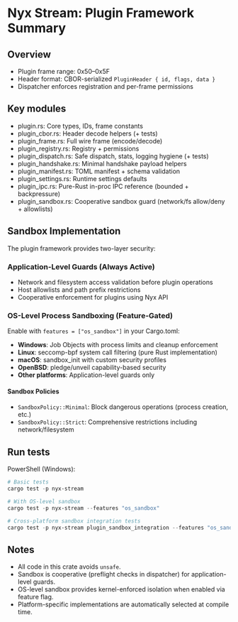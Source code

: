 # Nyx Stream: Plugin Framework Summary

## Overview

- Plugin frame range: 0x50–0x5F
- Header format: CBOR-serialized `PluginHeader { id, flags, data }`
- Dispatcher enforces registration and per-frame permissions

## Key modules

- plugin.rs: Core types, IDs, frame constants
- plugin_cbor.rs: Header decode helpers (+ tests)
- plugin_frame.rs: Full wire frame (encode/decode)
- plugin_registry.rs: Registry + permissions
- plugin_dispatch.rs: Safe dispatch, stats, logging hygiene (+ tests)
- plugin_handshake.rs: Minimal handshake payload helpers
- plugin_manifest.rs: TOML manifest + schema validation
- plugin_settings.rs: Runtime settings defaults
- plugin_ipc.rs: Pure-Rust in-proc IPC reference (bounded + backpressure)
- plugin_sandbox.rs: Cooperative sandbox guard (network/fs allow/deny + allowlists)

## Sandbox Implementation

The plugin framework provides two-layer security:

### Application-Level Guards (Always Active)
- Network and filesystem access validation before plugin operations
- Host allowlists and path prefix restrictions
- Cooperative enforcement for plugins using Nyx API

### OS-Level Process Sandboxing (Feature-Gated)
Enable with `features = ["os_sandbox"]` in your Cargo.toml:

- **Windows**: Job Objects with process limits and cleanup enforcement
- **Linux**: seccomp-bpf system call filtering (pure Rust implementation)
- **macOS**: sandbox_init with custom security profiles
- **OpenBSD**: pledge/unveil capability-based security
- **Other platforms**: Application-level guards only

#### Sandbox Policies
- `SandboxPolicy::Minimal`: Block dangerous operations (process creation, etc.)
- `SandboxPolicy::Strict`: Comprehensive restrictions including network/filesystem

## Run tests

PowerShell (Windows):

```powershell
# Basic tests
cargo test -p nyx-stream

# With OS-level sandbox
cargo test -p nyx-stream --features "os_sandbox"

# Cross-platform sandbox integration tests  
cargo test -p nyx-stream plugin_sandbox_integration --features "os_sandbox" -- --nocapture
```

## Notes

- All code in this crate avoids `unsafe`.
- Sandbox is cooperative (preflight checks in dispatcher) for application-level guards.
- OS-level sandbox provides kernel-enforced isolation when enabled via feature flag.
- Platform-specific implementations are automatically selected at compile time.
